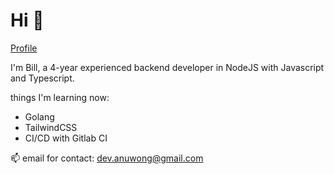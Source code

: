 # Hi 👋

[Profile](https://anwam.github.io/)

I'm Bill, a 4-year experienced backend developer in NodeJS with Javascript and Typescript.

things I'm learning now:

- Golang
- TailwindCSS
- CI/CD with Gitlab CI

📫 email for contact: dev.anuwong@gmail.com

